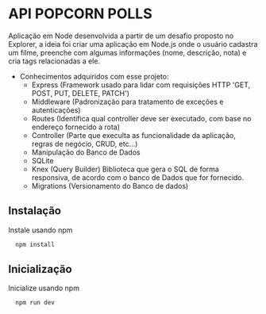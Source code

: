 # API POPCORN POLLS
Aplicação em Node desenvolvida a partir de um desafio proposto no Explorer, a ideia foi criar uma aplicação em Node.js onde o usuário cadastra um filme, preenche com algumas informações (nome, descrição, nota) e cria tags relacionadas a ele.
- Conhecimentos adquiridos com esse projeto:
    - Express (Framework usado para lidar com requisições HTTP 'GET, POST, PUT, DELETE, PATCH')
    - Middleware (Padronização para tratamento de exceções e autenticações)
    - Routes (Identifica qual controller deve ser executado, com base no endereço fornecido a rota)
    - Controller (Parte que execulta as funcionalidade da aplicação, regras de negócio, CRUD, etc...)
    - Manipulação do Banco de Dados
    - SQLite
    - Knex (Query Builder) Biblioteca que gera o SQL de forma responsiva, de acordo com o banco de Dados que for fornecido.
    - Migrations (Versionamento do Banco de dados)    
    
## Instalação
Instale usando npm
```bash
  npm install
```
## Inicialização
Inicialize usando npm
```bash
  npm run dev
```
    
